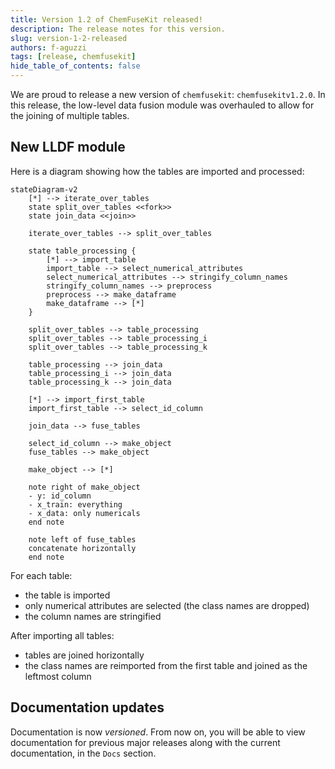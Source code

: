 ```yaml
---
title: Version 1.2 of ChemFuseKit released!
description: The release notes for this version.
slug: version-1-2-released
authors: f-aguzzi
tags: [release, chemfusekit]
hide_table_of_contents: false
---
```


We are proud to release a new version of `chemfusekit`: `chemfusekitv1.2.0`. In this release, the low-level data fusion module was overhauled to allow for the joining of multiple tables.

<!-- truncate -->

## New LLDF module

Here is a diagram showing how the tables are imported and processed:

```mermaid
stateDiagram-v2
    [*] --> iterate_over_tables
    state split_over_tables <<fork>>
    state join_data <<join>>

    iterate_over_tables --> split_over_tables

    state table_processing {
        [*] --> import_table
        import_table --> select_numerical_attributes
        select_numerical_attributes --> stringify_column_names
        stringify_column_names --> preprocess
        preprocess --> make_dataframe
        make_dataframe --> [*]
    }

    split_over_tables --> table_processing
    split_over_tables --> table_processing_i
    split_over_tables --> table_processing_k
    
    table_processing --> join_data
    table_processing_i --> join_data
    table_processing_k --> join_data

    [*] --> import_first_table
    import_first_table --> select_id_column

    join_data --> fuse_tables

    select_id_column --> make_object
    fuse_tables --> make_object

    make_object --> [*]

    note right of make_object
    - y: id_column
    - x_train: everything
    - x_data: only numericals
    end note

    note left of fuse_tables
    concatenate horizontally
    end note
```

For each table:
- the table is imported
- only numerical attributes are selected (the class names are dropped)
- the column names are stringified

After importing all tables:
- tables are joined horizontally
- the class names are reimported from the first table and joined as the leftmost column

## Documentation updates

Documentation is now *versioned*. From now on, you will be able to view documentation for previous major releases along with the current documentation, in the `Docs` section.